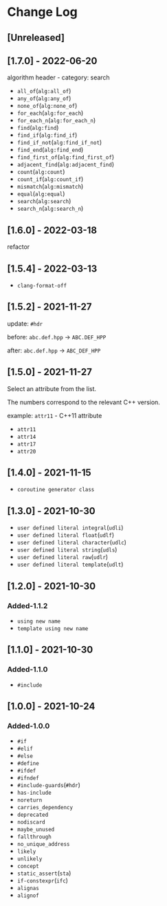 # Change Log

## [Unreleased]

## [1.7.0] - 2022-06-20

algorithm header - category: search

+ `all_of`(`alg:all_of`)
+ `any_of`(`alg:any_of`)
+ `none_of`(`alg:none_of`)
+ `for_each`(`alg:for_each`)
+ `for_each_n`(`alg:for_each_n`)
+ `find`(`alg:find`)
+ `find_if`(`alg:find_if`)
+ `find_if_not`(`alg:find_if_not`)
+ `find_end`(`alg:find_end`)
+ `find_first_of`(`alg:find_first_of`)
+ `adjacent_find`(`alg:adjacent_find`)
+ `count`(`alg:count`)
+ `count_if`(`alg:count_if`)
+ `mismatch`(`alg:mismatch`)
+ `equal`(`alg:equal`)
+ `search`(`alg:search`)
+ `search_n`(`alg:search_n`)

## [1.6.0] - 2022-03-18

refactor

## [1.5.4] - 2022-03-13

+ `clang-format-off`

## [1.5.2] - 2021-11-27

update: `#hdr`

before: `abc.def.hpp` -> `ABC.DEF_HPP`

after: `abc.def.hpp` -> `ABC_DEF_HPP`

## [1.5.0] - 2021-11-27

Select an attribute from the list.

The numbers correspond to the relevant C++ version.

example: `attr11` - C++11 attribute

+ `attr11`
+ `attr14`
+ `attr17`
+ `attr20`

## [1.4.0] - 2021-11-15

+ `coroutine generator class`

## [1.3.0] - 2021-10-30

+ `user defined literal integral`(`udli`)
+ `user defined literal float`(`udlf`)
+ `user defined literal character`(`udlc`)
+ `user defined literal string`(`udls`)
+ `user defined literal raw`(`udlr`)
+ `user defined literal template`(`udlt`)

## [1.2.0] - 2021-10-30

### Added-1.1.2

+ `using new name`
+ `template using new name`

## [1.1.0] - 2021-10-30

### Added-1.1.0

+ `#include`

## [1.0.0] - 2021-10-24

### Added-1.0.0

+ `#if`
+ `#elif`
+ `#else`
+ `#define`
+ `#ifdef`
+ `#ifndef`
+ `#include-guards`(`#hdr`)
+ `has-include`
+ `noreturn`
+ `carries_dependency`
+ `deprecated`
+ `nodiscard`
+ `maybe_unused`
+ `fallthrough`
+ `no_unique_address`
+ `likely`
+ `unlikely`
+ `concept`
+ `static_assert`(`sta`)
+ `if-constexpr`(`ifc`)
+ `alignas`
+ `alignof`

